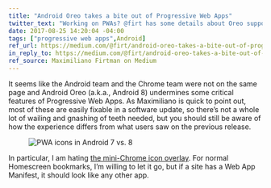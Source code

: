 ```yaml
---
title: "Android Oreo takes a bite out of Progressive Web Apps"
twitter_text: "Working on PWAs? @firt has some details about Oreo support you should be aware of"
date: 2017-08-25 14:20:04 -04:00
tags: ["progressive web apps",Android]
ref_url: https://medium.com/@firt/android-oreo-takes-a-bite-out-of-progressive-web-apps-30b7e854648f
in_reply_to: https://medium.com/@firt/android-oreo-takes-a-bite-out-of-progressive-web-apps-30b7e854648f
ref_source: Maximiliano Firtman on Medium
---
```


It seems like the Android team and the Chrome team were not on the same page and Android Oreo (a.k.a., Android 8) undermines some critical features of Progressive Web Apps. As Maximiliano is quick to point out, most of these are easily fixable in a  software update, so there’s not a whole lot of wailing and gnashing of teeth needed, but you should still be aware of how the experience differs from what users saw on the previous release.

<figure id="fig-2017-08-25-01" class="media-container">

![PWA icons in Android 7 vs. 8](https://cdn-images-1.medium.com/max/800/1*wq27yXLJXech-_di_qc6YQ.png) 

</figure>

In particular, I am hating [the mini-Chrome icon overlay](#fig-2017-08-25-01). For normal Homescreen bookmarks, I’m willing to let it go, but if a site has a Web App Manifest, it should look like any other app.